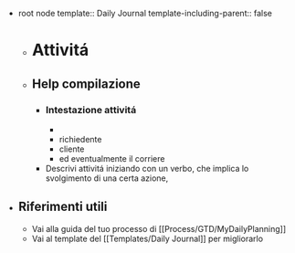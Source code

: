 - root node
  template:: Daily Journal
  template-including-parent:: false
	- # Attivitá
	- ## Help compilazione
		- ### Intestazione attivitá
			-
			- richiedente
			- cliente
			- ed eventualmente il corriere
		- Descrivi attivitá iniziando con un verbo, che implica lo svolgimento di una certa azione,
- ## Riferimenti utili
	- Vai alla guida del tuo processo di [[Process/GTD/MyDailyPlanning]]
	- Vai al template del [[Templates/Daily Journal]] per migliorarlo